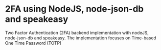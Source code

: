 # 2FA using NodeJS, node-json-db and speakeasy
Two Factor Authentication (2FA) backend implementation with nodeJS, node-json-db and speakeasy. 
The implementation focuses on Time-based One Time Password (TOTP)
